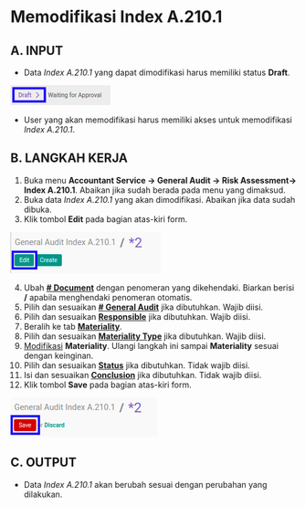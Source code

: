 # Memodifikasi Index A.210.1

## A. INPUT

* Data *Index A.210.1* yang dapat dimodifikasi harus memiliki status **Draft**.

![](../../../img/index-a2101/status-draft.png)

* User yang akan memodifikasi harus memiliki akses untuk memodifikasi *Index A.210.1*.

## B. LANGKAH KERJA

1. Buka menu **Accountant Service -> General Audit -> Risk Assessment-> Index A.210.1**. Abaikan jika sudah berada pada menu yang dimaksud.
2. Buka data *Index A.210.1* yang akan dimodifikasi. Abaikan jika data sudah dibuka.
3. Klik tombol **Edit** pada bagian atas-kiri form.

![](../../../img/index-a2101/tombol-edit.png)

4. Ubah **[# Document](./penjelasan.md#field-no-document)** dengan penomeran yang dikehendaki. Biarkan berisi **/** apabila menghendaki penomeran otomatis.
5. Pilih dan sesuaikan **[# General Audit](./penjelasan.md#field-no-general-audit)** jika dibutuhkan. Wajib diisi.
6. Pilih dan sesuaikan **[Responsible](./penjelasan.md#field-responsible)** jika dibutuhkan. Wajib diisi.
7. Beralih ke tab **[Materiality](./penjelasan.md#tab-materiality)**.
8. Pilih dan sesuaikan **[Materiality Type](./penjelasan.md#field-materiality-type)** jika dibutuhkan. Wajib diisi.
9. <a name="l9">[Modifikasi](./memodifikasi-materiality.md) **Materiality**</a>. Ulangi langkah ini sampai **Materiality** sesuai dengan keinginan.
10. Pilih dan sesuaikan **[Status](./penjelasan.md#field-status)** jika dibutuhkan. Tidak wajib diisi.
11. Isi dan sesuaikan **[Conclusion](./penjelasan.md#field-conclusion)** jika dibutuhkan. Tidak wajib diisi.
12. Klik tombol **Save** pada bagian atas-kiri form.

![](../../../img/index-a2101/tombol-simpan-modifikasi.png)

## C. OUTPUT

* Data *Index A.210.1* akan berubah sesuai dengan perubahan yang dilakukan.
